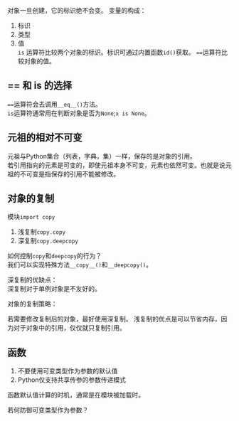 对象一旦创建，它的标识绝不会变。
变量的构成：
1) 标识
2) 类型
3) 值  
`is` 运算符比较两个对象的标识。标识可通过内置函数`id()`获取。
`==`运算符比较对象的值。

## == 和 is 的选择
`==`运算符会去调用`__eq__()`方法。  
`is`运算符通常用在判断对象是否为`None`;`x is None`。

## 元祖的相对不可变

元祖与Python集合（列表，字典，集）一样，保存的是对象的引用。  
若引用指向的元素是可变的，即使元祖本身不可变，元素也依然可变。也就是说元祖的不可变是指保存的引用不能被修改。

## 对象的复制
模块`import copy`  
1) 浅复制`copy.copy`
2) 深复制`copy.deepcopy`

如何控制`copy`和`deepcopy`的行为？  
我们可以实现特殊方法`__copy__()`和`__deepcopy()`。

深复制的优缺点：  
深复制对于单例对象是不友好的。

对象的复制策略：  

若需要修改复制后的对象，最好使用深复制。
浅复制的优点是可以节省内存，因为对于对象中的引用，仅仅就只复制引用。

## 函数
1) 不要使用可变类型作为参数的默认值
2) Python仅支持共享传参的参数传递模式

函数默认值计算的时机，通常是在模块被加载时。

若何防御可变类型作为参数？